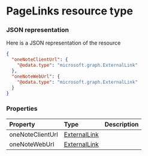 # PageLinks resource type



### JSON representation

Here is a JSON representation of the resource

```json
{
  "oneNoteClientUrl": {
    "@odata.type": "microsoft.graph.ExternalLink"
  },
  "oneNoteWebUrl": {
    "@odata.type": "microsoft.graph.ExternalLink"
  }
}

```
### Properties
| Property	   | Type	|Description|
|:---------------|:--------|:----------|
|oneNoteClientUrl|[ExternalLink](externallink.md)||
|oneNoteWebUrl|[ExternalLink](externallink.md)||

<!-- uuid: e88acaed-39ee-4028-9ce0-287cd01928af
2015-10-09 18:31:37 UTC -->